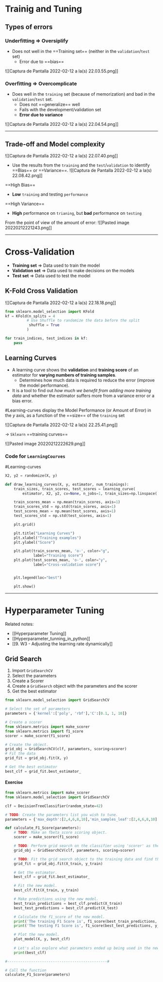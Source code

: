 # Trainig and Tuning

## Types of errors

### Underfitting => Oversiplify
- Does not well in the ==Training set== (neither in the `validation`/`test` set)
	- Error due to ==bias==


![[Captura de Pantalla 2022-02-12 a la(s) 22.03.55.png]]


### Overfitting => Overcomplicate
- Does well in the `training` set (because of memorization) and bad in the `validation`/`test` set.
	- Does not ==generalize== well
	- Fails with the development/validation set
	- **Error due to variance**


![[Captura de Pantalla 2022-02-12 a la(s) 22.04.54.png]]

***

## Trade-off and Model complexity


![[Captura de Pantalla 2022-02-12 a la(s) 22.07.40.png]]

- Use the results from the `training` and the `test`/`validation` to identify ==Bias== or ==Variance==.
![[Captura de Pantalla 2022-02-12 a la(s) 22.08.42.png]]

==High Bias==
- **Low** `training` and testing `performance`

==High Variance==
- **High** performance on `trianing`, but **bad** performance on `testing`

From the point of view of the amount of error:
![[Pasted image 20220212221243.png]]

***

# Cross-Validation

- **Training set** => Data used to train the model
- **Validation set** => Data used to make decisions on the models
- **Test set** => Data used to test the model

## K-Fold Cross Validation
![[Captura de Pantalla 2022-02-12 a la(s) 22.18.18.png]]

```python
from sklearn.model_selection import KFold
kf = KFold(n_splits = 4
		  # Use Shuffle to randomize the data before the split
		   shuffle = True
		  )

for train_indices, test_indices in kf:
	pass
```

## Learning Curves

- A learning curve shows the **validation** and **training score** of an estimator for **varying numbers of training samples**.
	- Determines how much data is required to reduce the error (improve the model performance).
- It is a tool to find out *how much we benefit from adding more training data* and whether the estimator suffers more from a variance error or a bias error.

#Learning-curves display the Model Performance (or Amount of Error) in the $y$ axis, as a function of the ==size== of the `training` set

![[Captura de Pantalla 2022-02-12 a la(s) 22.25.41.png]]

-> `Sklearn` ==training curves==

![[Pasted image 20220212222629.png]]

### Code for `LearningCourves`
#Learning-curves 

```python
X2, y2 = randomize(X, y)

def draw_learning_curves(X, y, estimator, num_trainings):
    train_sizes, train_scores, test_scores = learning_curve(
        estimator, X2, y2, cv=None, n_jobs=1, train_sizes=np.linspace(.1, 1.0, num_trainings))

    train_scores_mean = np.mean(train_scores, axis=1)
    train_scores_std = np.std(train_scores, axis=1)
    test_scores_mean = np.mean(test_scores, axis=1)
    test_scores_std = np.std(test_scores, axis=1)

    plt.grid()

    plt.title("Learning Curves")
    plt.xlabel("Training examples")
    plt.ylabel("Score")

    plt.plot(train_scores_mean, 'o-', color="g",
             label="Training score")
    plt.plot(test_scores_mean, 'o-', color="y",
             label="Cross-validation score")


    plt.legend(loc="best")

    plt.show()
```

***

# Hyperparameter Tuning
Related notes:
- [[Hyperparameter Tuning]]
- [[Hyperparameter_tunning_in_python]]
- [[9. W3 - Adjusting the learning rate dynamically]]

## Grid Search
1. Import `GridSearchCV`
2. Select the parameters
3. Create a Scorer
4. Create a `GridSearch` object with the parameters and the scorer
5. Get the best estimator

```python
from sklearn.model_selection import GridSearchCV

# Select the set of parameters
parameters = {'kernel':['poly', 'rbf'],'C':[0.1, 1, 10]}

# Create a scorer
from sklearn.metrics import make_scorer
from sklearn.metrics import f1_score
scorer = make_scorer(f1_score)

# Create the object.
grid_obj = GridSearchCV(clf, parameters, scoring=scorer)
# Fit the data
grid_fit = grid_obj.fit(X, y)

# Get the best estimator
best_clf = grid_fit.best_estimator_

```

#### Exercise

```python
from sklearn.metrics import make_scorer
from sklearn.model_selection import GridSearchCV

clf = DecisionTreeClassifier(random_state=42)

# TODO: Create the parameters list you wish to tune.
parameters = {'max_depth':[2,4,6,8,10],'min_samples_leaf':[2,4,6,8,10], 'min_samples_split':[2,4,6,8,10]}

def calculate_F1_Score(parameters):
    # TODO: Make an fbeta_score scoring object.
    scorer = make_scorer(f1_score)

    # TODO: Perform grid search on the classifier using 'scorer' as the scoring method.
    grid_obj = GridSearchCV(clf, parameters, scoring=scorer)

    # TODO: Fit the grid search object to the training data and find the optimal parameters.
    grid_fit = grid_obj.fit(X_train, y_train)

    # Get the estimator.
    best_clf = grid_fit.best_estimator_

    # Fit the new model.
    best_clf.fit(X_train, y_train)

    # Make predictions using the new model.
    best_train_predictions = best_clf.predict(X_train)
    best_test_predictions = best_clf.predict(X_test)

    # Calculate the f1_score of the new model.
    print('The training F1 Score is', f1_score(best_train_predictions, y_train))
    print('The testing F1 Score is', f1_score(best_test_predictions, y_test))

    # Plot the new model.
    plot_model(X, y, best_clf)
    
    # Let's also explore what parameters ended up being used in the new model.
    print(best_clf)

#----------------------------------------------#

# Call the function
calculate_F1_Score(parameters)

```